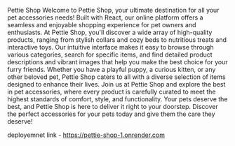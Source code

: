 Pettie Shop
Welcome to Pettie Shop, your ultimate destination for all your pet accessories needs! Built with React, our online platform offers a seamless and enjoyable shopping experience for pet owners and enthusiasts. At Pettie Shop, you'll discover a wide array of high-quality products, ranging from stylish collars and cozy beds to nutritious treats and interactive toys. Our intuitive interface makes it easy to browse through various categories, search for specific items, and find detailed product descriptions and vibrant images that help you make the best choice for your furry friends. Whether you have a playful puppy, a curious kitten, or any other beloved pet, Pettie Shop caters to all with a diverse selection of items designed to enhance their lives. Join us at Pettie Shop and explore the best in pet accessories, where every product is carefully curated to meet the highest standards of comfort, style, and functionality. Your pets deserve the best, and Pettie Shop is here to deliver it right to your doorstep. Discover the perfect accessories for your pets today and give them the care they deserve!

deployemnet link - https://pettie-shop-1.onrender.com
